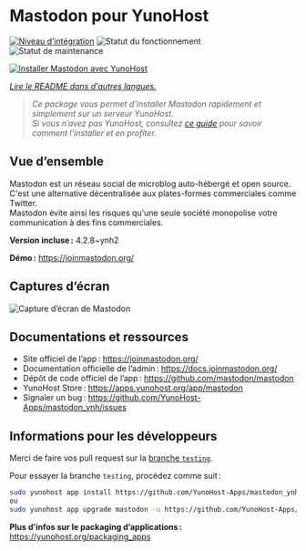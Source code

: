 <!--
Nota bene : ce README est automatiquement généré par <https://github.com/YunoHost/apps/tree/master/tools/readme_generator>
Il NE doit PAS être modifié à la main.
-->

# Mastodon pour YunoHost

[![Niveau d’intégration](https://dash.yunohost.org/integration/mastodon.svg)](https://dash.yunohost.org/appci/app/mastodon) ![Statut du fonctionnement](https://ci-apps.yunohost.org/ci/badges/mastodon.status.svg) ![Statut de maintenance](https://ci-apps.yunohost.org/ci/badges/mastodon.maintain.svg)

[![Installer Mastodon avec YunoHost](https://install-app.yunohost.org/install-with-yunohost.svg)](https://install-app.yunohost.org/?app=mastodon)

*[Lire le README dans d'autres langues.](./ALL_README.md)*

> *Ce package vous permet d’installer Mastodon rapidement et simplement sur un serveur YunoHost.*  
> *Si vous n’avez pas YunoHost, consultez [ce guide](https://yunohost.org/install) pour savoir comment l’installer et en profiter.*

## Vue d’ensemble

Mastodon est un réseau social de microblog auto-hébergé et open source.  
C'est une alternative décentralisée aux plates-formes commerciales comme Twitter.  
Mastodon évite ainsi les risques qu'une seule société monopolise votre communication à des fins commerciales.


**Version incluse :** 4.2.8~ynh2

**Démo :** <https://joinmastodon.org/>

## Captures d’écran

![Capture d’écran de Mastodon](./doc/screenshots/mastodon.png)

## Documentations et ressources

- Site officiel de l’app : <https://joinmastodon.org/>
- Documentation officielle de l’admin : <https://docs.joinmastodon.org/>
- Dépôt de code officiel de l’app : <https://github.com/mastodon/mastodon>
- YunoHost Store : <https://apps.yunohost.org/app/mastodon>
- Signaler un bug : <https://github.com/YunoHost-Apps/mastodon_ynh/issues>

## Informations pour les développeurs

Merci de faire vos pull request sur la [branche `testing`](https://github.com/YunoHost-Apps/mastodon_ynh/tree/testing).

Pour essayer la branche `testing`, procédez comme suit :

```bash
sudo yunohost app install https://github.com/YunoHost-Apps/mastodon_ynh/tree/testing --debug
ou
sudo yunohost app upgrade mastodon -u https://github.com/YunoHost-Apps/mastodon_ynh/tree/testing --debug
```

**Plus d’infos sur le packaging d’applications :** <https://yunohost.org/packaging_apps>
